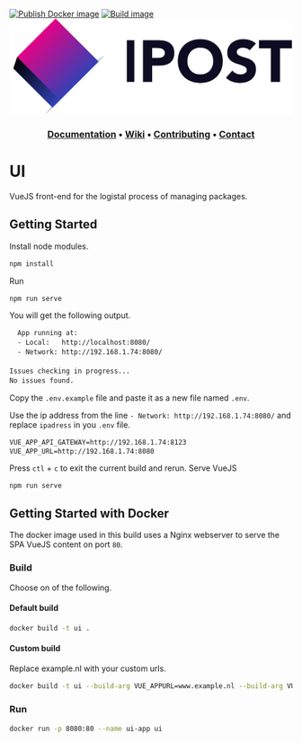 [![Publish Docker image](https://github.com/FIPost/ui/actions/workflows/docker-publish.yml/badge.svg)](https://github.com/FIPost/ui/actions/workflows/docker-publish.yml)
[![Build image](https://github.com/FIPost/ui/actions/workflows/build.yml/badge.svg)](https://github.com/FIPost/ui/actions/workflows/build.yml)
![ipost-logo](https://github.com/FIPost/docs/blob/master/assets/logo-name.png?raw=true)
<h3 align="middle">
  <a href="https://github.com/FIPost/docs">Documentation</a>
  <a>•</a>
  <a href="https://github.com/FIPost/docs/wiki/.NET">Wiki</a>
  <a>•</a>
  <a href="https://github.com/FIPost/docs/blob/master/CONTRIBUTING.md">Contributing</a>
  <a>•</a>
  <a href="https://github.com/FIPost/docs/blob/master/CONTACT.md">Contact</a>
</h3>

# UI
VueJS front-end for the logistal process of managing packages.

## Getting Started
Install node modules.
```zsh
npm install
```

Run 
```sh
npm run serve
```

You will get the following output.
```sh
  App running at:
  - Local:   http://localhost:8080/ 
  - Network: http://192.168.1.74:8080/

Issues checking in progress...
No issues found.
```

Copy the `.env.example` file and paste it as a new file named `.env`.

Use the ip address from the line `- Network: http://192.168.1.74:8080/` and replace `ipadress` in you `.env` file.

```env
VUE_APP_API_GATEWAY=http://192.168.1.74:8123
VUE_APP_URL=http://192.168.1.74:8080
```

Press `ctl` + `c` to exit the current build and rerun.
Serve VueJS
```zsh
npm run serve
```

## Getting Started with Docker
The docker image used in this build uses a Nginx webserver to serve the SPA VueJS content on port `80`.

### Build
Choose on of the following.

#### Default build
```sh
docker build -t ui .
```

#### Custom build
Replace example.nl with your custom urls.

```sh
docker build -t ui --build-arg VUE_APPURL=www.example.nl --build-arg VUE_APP_APIGATEWAY=gateway.example.nl .
```

### Run
```sh
docker run -p 8080:80 --name ui-app ui
```
